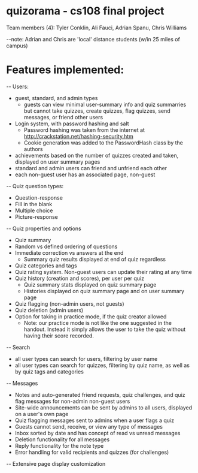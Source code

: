 quizorama - cs108 final project
========================================================================
Team members (4): Tyler Conklin, Ali Fauci, Adrian Spanu, Chris Williams

--note: Adrian and Chris are 'local' distance students (w/in 25 miles of campus)


Features implemented:
========================================================================
-- Users:
   - guest, standard, and admin types
     - guests can view minimal user-summary info and quiz summarries
       but cannot take quizzes, create quizzes, flag quizzes, send messages, 
       or friend other users
   - Login system, with password hashing and salt
      - Password hashing was taken from the internet at http://crackstation.net/hashing-security.htm
      - Cookie generation was added to the PasswordHash class by the authors
   - achievements based on the number of quizzes created and taken, 
     displayed on user summary pages
   - standard and admin users can friend and unfriend each other
   - each non-guest user has an associated page, non-guest

-- Quiz question types:
   - Question-response
   - Fill in the blank 
   - Multiple choice
   - Picture-response

-- Quiz properties and options
   - Quiz summary
   - Random vs defined ordering of questions
   - Immediate correction vs answers at the end
     - Summary quiz results displayed at end of quiz regardless 
   - Quiz categories and tags
   - Quiz rating system. Non-guest users can update their rating at any time
   - Quiz history (creation and scores), per user per quiz
     - Quiz summary stats displayed on quiz summary page
     - Histories displayed on quiz summary page and on user summary page
   - Quiz flagging (non-admin users, not guests)
   - Quiz deletion (admin users)
   - Option for taking in practice mode, if the quiz creator allowed
     - Note: our practice mode is not like the one suggested in the handout. Instead it simply allows the user to take the quiz without having their score recorded. 

-- Search
   - all user types can search for users, filtering by user name
   - all user types can search for quizzes, filtering by quiz name, as
     well as by quiz tags and categories

-- Messages
   - Notes and auto-generated friend requests, quiz challenges, and quiz
     flag messages for non-admin non-guest users
   - Site-wide announcements can be sent by admins to all users, displayed 
     on a user's own page
   - Quiz flagging messages sent to admins when a user flags a quiz
   - Guests cannot send, receive, or view any type of messages
   - Inbox sorted by date and has concept of read vs unread messages
   - Deletion functionality for all messages
   - Reply functionality for the note type
   - Error handling for valid recipients and quizzes (for challenges)

-- Extensive page display customization
